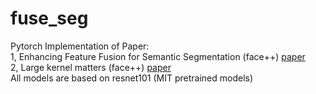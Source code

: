 # fuse_seg
Pytorch Implementation of Paper: <br>
1, Enhancing Feature Fusion for Semantic Segmentation (face++) [paper](https://arxiv.org/abs/1804.03821) <br>
2, Large kernel matters (face++) [paper](https://arxiv.org/abs/1703.02719) <br>
All models are based on resnet101 (MIT pretrained models) <br>

